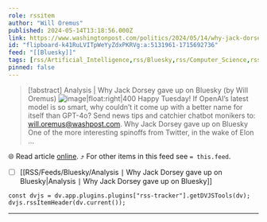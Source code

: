 ```yaml
---
role: rssitem
author: "Will Oremus"
published: 2024-05-14T13:18:56.000Z
link: https://www.washingtonpost.com/politics/2024/05/14/why-jack-dorsey-gave-up-bluesky/
id: "flipboard-k41RuLVITpWeYyZdxPKRVg:a:5131961-1715692736"
feed: "[[Bluesky]]"
tags: [rss/Artificial_Intelligence,rss/Bluesky,rss/Computer_Science,rss/Jack_Dorsey,rss/Technology]
pinned: false
---
```


> [!abstract] Analysis | Why Jack Dorsey gave up on Bluesky (by Will Oremus)
> ![image|float:right|400](https://ic-cdn.flipboard.com/washingtonpost.com/4dab25eb545f2ed428c4cbcdb7414a382cdf66d0/_xlarge.jpeg) Happy Tuesday! If OpenAI’s latest model is so smart, why couldn’t it come up with a better name for itself than GPT-4o? Send news tips and catchier chatbot monikers to: will.oremus@washpost.com. Why Jack Dorsey gave up on Bluesky One of the more interesting spinoffs from Twitter, in the wake of Elon …

🌐 Read article [online](https://www.washingtonpost.com/politics/2024/05/14/why-jack-dorsey-gave-up-bluesky/). ⤴ For other items in this feed see `= this.feed`.

- [ ] [[RSS/Feeds/Bluesky/Analysis ∣ Why Jack Dorsey gave up on Bluesky|Analysis ∣ Why Jack Dorsey gave up on Bluesky]]

~~~dataviewjs
const dvjs = dv.app.plugins.plugins["rss-tracker"].getDVJSTools(dv);
dvjs.rssItemHeader(dv.current());
~~~

- - -
